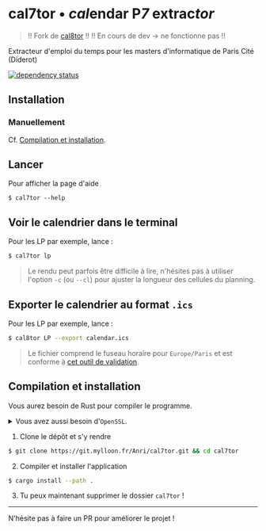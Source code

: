 # cal7tor • *cal*endar P*7* extrac*tor*

> !! Fork de [cal8tor](https://git.mylloon.fr/Anri/cal8tor) !!
> !! En cours de dev -> ne fonctionne pas !!

Extracteur d'emploi du temps pour les masters d'informatique de Paris Cité (Diderot)

[![dependency status](https://deps.rs/repo/gitea/git.mylloon.fr/Anri/cal8tor/status.svg)](https://deps.rs/repo/gitea/git.mylloon.fr/Anri/cal8tor)

## Installation

### Manuellement

Cf. [Compilation et installation](#compilation-et-installation).

## Lancer

Pour afficher la page d'aide

```
$ cal7tor --help
```

## Voir le calendrier dans le terminal

Pour les LP par exemple, lance :

```bash
$ cal7tor lp
```

> Le rendu peut parfois être difficile à lire, n'hésites pas à utiliser l'option
> `-c` (ou `--cl`) pour ajuster la longueur des cellules du planning.

## Exporter le calendrier au format `.ics`

Pour les LP par exemple, lance :

```bash
$ cal8tor LP --export calendar.ics
```

> Le fichier comprend le fuseau horaire pour `Europe/Paris` et est
> conforme à [cet outil de validation](https://icalendar.org/validator.html).

## Compilation et installation

Vous aurez besoin de Rust pour compiler le programme.

<details><summary>Vous avez aussi besoin d'<code>OpenSSL</code>.</summary>

- Ubuntu: `sudo apt install libssl-dev`
- Fedora: `dnf install openssl-devel`
</details>

1. Clone le dépôt et s'y rendre

```bash
$ git clone https://git.mylloon.fr/Anri/cal7tor.git && cd cal7tor
```

2. Compiler et installer l'application

```bash
$ cargo install --path .
```

3. Tu peux maintenant supprimer le dossier `cal7tor` !

---

N'hésite pas à faire un PR pour améliorer le projet !
